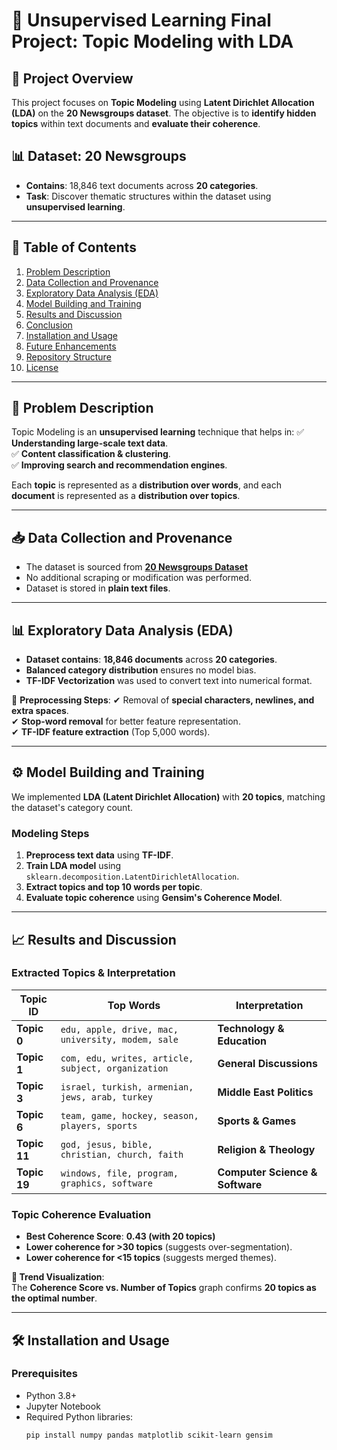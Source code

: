 # 📝 Unsupervised Learning Final Project: Topic Modeling with LDA

## 📌 Project Overview
This project focuses on **Topic Modeling** using **Latent Dirichlet Allocation (LDA)** on the **20 Newsgroups dataset**. The objective is to **identify hidden topics** within text documents and **evaluate their coherence**.

## 📊 Dataset: 20 Newsgroups
- **Contains**: 18,846 text documents across **20 categories**.
- **Task**: Discover thematic structures within the dataset using **unsupervised learning**.

---

## 📂 Table of Contents
1. [Problem Description](#problem-description)
2. [Data Collection and Provenance](#data-collection-and-provenance)
3. [Exploratory Data Analysis (EDA)](#exploratory-data-analysis-eda)
4. [Model Building and Training](#model-building-and-training)
5. [Results and Discussion](#results-and-discussion)
6. [Conclusion](#conclusion)
7. [Installation and Usage](#installation-and-usage)
8. [Future Enhancements](#future-enhancements)
9. [Repository Structure](#repository-structure)
10. [License](#license)

---

## 🔎 Problem Description
Topic Modeling is an **unsupervised learning** technique that helps in:
✅ **Understanding large-scale text data**.  
✅ **Content classification & clustering**.  
✅ **Improving search and recommendation engines**.  

Each **topic** is represented as a **distribution over words**, and each **document** is represented as a **distribution over topics**.

---

## 📥 Data Collection and Provenance
- The dataset is sourced from **[20 Newsgroups Dataset](http://qwone.com/~jason/20Newsgroups/)**
- No additional scraping or modification was performed.
- Dataset is stored in **plain text files**.

---

## 📊 Exploratory Data Analysis (EDA)
- **Dataset contains**: **18,846 documents** across **20 categories**.
- **Balanced category distribution** ensures no model bias.
- **TF-IDF Vectorization** was used to convert text into numerical format.

🔹 **Preprocessing Steps**:
✔ Removal of **special characters, newlines, and extra spaces**.  
✔ **Stop-word removal** for better feature representation.  
✔ **TF-IDF feature extraction** (Top 5,000 words).  

---

## ⚙ Model Building and Training
We implemented **LDA (Latent Dirichlet Allocation)** with **20 topics**, matching the dataset's category count.

### **Modeling Steps**
1. **Preprocess text data** using **TF-IDF**.
2. **Train LDA model** using `sklearn.decomposition.LatentDirichletAllocation`.
3. **Extract topics and top 10 words per topic**.
4. **Evaluate topic coherence** using **Gensim's Coherence Model**.

---

## 📈 Results and Discussion
### **Extracted Topics & Interpretation**
| **Topic ID** | **Top Words** | **Interpretation** |
|-------------|---------------------------------|----------------------|
| **Topic 0** | `edu, apple, drive, mac, university, modem, sale` | **Technology & Education** |
| **Topic 1** | `com, edu, writes, article, subject, organization` | **General Discussions** |
| **Topic 3** | `israel, turkish, armenian, jews, arab, turkey` | **Middle East Politics** |
| **Topic 6** | `team, game, hockey, season, players, sports` | **Sports & Games** |
| **Topic 11** | `god, jesus, bible, christian, church, faith` | **Religion & Theology** |
| **Topic 19** | `windows, file, program, graphics, software` | **Computer Science & Software** |

### **Topic Coherence Evaluation**
- **Best Coherence Score**: **0.43 (with 20 topics)**
- **Lower coherence for >30 topics** (suggests over-segmentation).
- **Lower coherence for <15 topics** (suggests merged themes).

**🔹 Trend Visualization**:  
The **Coherence Score vs. Number of Topics** graph confirms **20 topics as the optimal number**.

---

## 🛠 Installation and Usage
### **Prerequisites**
- Python 3.8+
- Jupyter Notebook
- Required Python libraries:
  ```bash
  pip install numpy pandas matplotlib scikit-learn gensim
